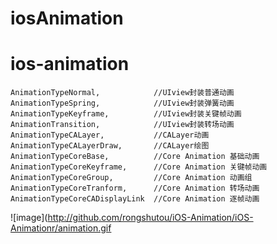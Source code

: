 # iosAnimation
# ios-animation
    AnimationTypeNormal,            //UIview封装普通动画
    AnimationTypeSpring,            //UIview封装弹簧动画
    AnimationTypeKeyframe,          //UIview封装关键帧动画
    AnimationTransition,            //UIview封装转场动画
    AnimationTypeCALayer,           //CALayer动画
    AnimationTypeCALayerDraw,       //CALayer绘图
    AnimationTypeCoreBase,          //Core Animation 基础动画
    AnimationTypeCoreKeyframe,      //Core Animation 关键帧动画
    AnimationTypeCoreGroup,         //Core Animation 动画组
    AnimationTypeCoreTranform,      //Core Animation 转场动画
    AnimationTypeCoreCADisplayLink  //Core Animation 逐帧动画


![image](http://github.com/rongshutou/iOS-Animation/iOS-Animationr/animation.gif
